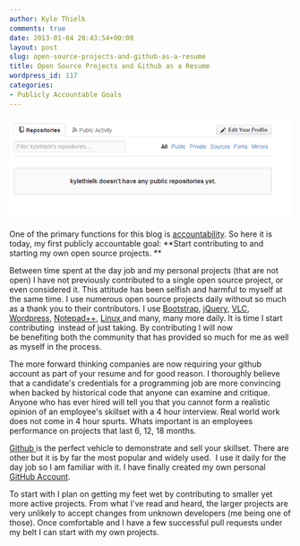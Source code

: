 ```yaml
---
author: Kyle Thielk
comments: true
date: 2013-01-04 20:43:54+00:00
layout: post
slug: open-source-projects-and-github-as-a-resume
title: Open Source Projects and Github as a Resume
wordpress_id: 117
categories:
- Publicly Accountable Goals
---
```


![Github Repository Screenshot](/media/images/github-profile-screen.png "Github Repository Screenshot")

One of the primary functions for this blog is [accountability](http://www.kylethielk.com/blog/accountability/). So here it is today, my first publicly accountable goal: **Start contributing to and starting my own open source projects. **

Between time spent at the day job and my personal projects (that are not open) I have not previously contributed to a single open source project, or even considered it. This attitude has been selfish and harmful to myself at the same time. I use numerous open source projects daily without so much as a thank you to their contributors. I use [Bootstrap](https://github.com/twitter/bootstrap), [jQuery](http://jquery.com/), [VLC](http://www.videolan.org/vlc/index.html), [Wordpress](http://wordpress.org/), [Notepad++](http://notepad-plus-plus.org/), [Linux ](http://www.linux.org/)and many, many more daily. It is time I start contributing  instead of just taking. By contributing I will now be benefiting both the community that has provided so much for me as well as myself in the process.

The more forward thinking companies are now requiring your github account as part of your resume and for good reason. I thoroughly believe that a candidate's credentials for a programming job are more convincing when backed by historical code that anyone can examine and critique. Anyone who has ever hired will tell you that you cannot form a realistic opinion of an employee's skillset with a 4 hour interview. Real world work does not come in 4 hour spurts. Whats important is an employees performance on projects that last 6, 12, 18 months.

[Github ](http://www.github.com)is the perfect vehicle to demonstrate and sell your skillset. There are other but it is by far the most popular and widely used.  I use it daily for the day job so I am familiar with it. I have finally created my own personal [GitHub Account](https://github.com/kylethielk).

To start with I plan on getting my feet wet by contributing to smaller yet more active projects. From what I've read and heard, the larger projects are very unlikely to accept changes from unknown developers (me being one of those). Once comfortable and I have a few successful pull requests under my belt I can start with my own projects.

